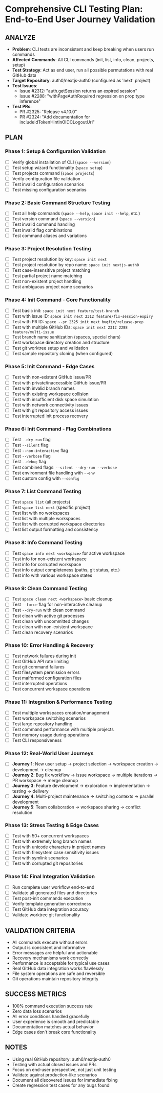 # Comprehensive CLI Testing Plan: End-to-End User Journey Validation

## ANALYZE

- **Problem**: CLI tests are inconsistent and keep breaking when users run commands
- **Affected Commands**: All CLI commands (init, list, info, clean, projects, setup)
- **Test Strategy**: Act as end user, run all possible permutations with real GitHub data
- **Target Repository**: auth0/nextjs-auth0 (configured as 'next' project)
- **Test Issues**:
  - Issue #2312: "auth.getSession returns an expired session"
  - Issue #2288: "withPageAuthRequired regression on prop type inference"
- **Test PRs**:
  - PR #2325: "Release v4.10.0"
  - PR #2324: "Add documentation for includeIdTokenHintInOIDCLogoutUrl"

## PLAN

### Phase 1: Setup & Configuration Validation

- [ ] Verify global installation of CLI (`space --version`)
- [ ] Test setup wizard functionality (`space setup`)
- [ ] Test projects command (`space projects`)
- [ ] Verify configuration file validation
- [ ] Test invalid configuration scenarios
- [ ] Test missing configuration scenarios

### Phase 2: Basic Command Structure Testing

- [ ] Test all help commands (`space --help`, `space init --help`, etc.)
- [ ] Test version command (`space --version`)
- [ ] Test invalid command handling
- [ ] Test invalid flag combinations
- [ ] Test command aliases and variations

### Phase 3: Project Resolution Testing

- [ ] Test project resolution by key: `space init next`
- [ ] Test project resolution by repo name: `space init nextjs-auth0`
- [ ] Test case-insensitive project matching
- [ ] Test partial project name matching
- [ ] Test non-existent project handling
- [ ] Test ambiguous project name scenarios

### Phase 4: Init Command - Core Functionality

- [ ] Test basic init: `space init next feature/test-branch`
- [ ] Test with issue ID: `space init next 2312 feature/fix-session-expiry`
- [ ] Test with PR ID: `space --pr 2325 init next bugfix/release-prep`
- [ ] Test with multiple GitHub IDs: `space init next 2312 2288 feature/multi-issue`
- [ ] Test branch name sanitization (spaces, special chars)
- [ ] Test workspace directory creation and structure
- [ ] Test git worktree setup and validation
- [ ] Test sample repository cloning (when configured)

### Phase 5: Init Command - Edge Cases

- [ ] Test with non-existent GitHub issue/PR
- [ ] Test with private/inaccessible GitHub issue/PR
- [ ] Test with invalid branch names
- [ ] Test with existing workspace collision
- [ ] Test with insufficient disk space simulation
- [ ] Test with network connectivity issues
- [ ] Test with git repository access issues
- [ ] Test interrupted init process recovery

### Phase 6: Init Command - Flag Combinations

- [ ] Test `--dry-run` flag
- [ ] Test `--silent` flag
- [ ] Test `--non-interactive` flag
- [ ] Test `--verbose` flag
- [ ] Test `--debug` flag
- [ ] Test combined flags: `--silent --dry-run --verbose`
- [ ] Test environment file handling with `--env`
- [ ] Test custom config with `--config`

### Phase 7: List Command Testing

- [ ] Test `space list` (all projects)
- [ ] Test `space list next` (specific project)
- [ ] Test list with no workspaces
- [ ] Test list with multiple workspaces
- [ ] Test list with corrupted workspace directories
- [ ] Test list output formatting and consistency

### Phase 8: Info Command Testing

- [ ] Test `space info next <workspace>` for active workspace
- [ ] Test info for non-existent workspace
- [ ] Test info for corrupted workspace
- [ ] Test info output completeness (paths, git status, etc.)
- [ ] Test info with various workspace states

### Phase 9: Clean Command Testing

- [ ] Test `space clean next <workspace>` basic cleanup
- [ ] Test `--force` flag for non-interactive cleanup
- [ ] Test `--dry-run` with clean command
- [ ] Test clean with active git processes
- [ ] Test clean with uncommitted changes
- [ ] Test clean with non-existent workspace
- [ ] Test clean recovery scenarios

### Phase 10: Error Handling & Recovery

- [ ] Test network failures during init
- [ ] Test GitHub API rate limiting
- [ ] Test git command failures
- [ ] Test filesystem permission errors
- [ ] Test malformed configuration files
- [ ] Test interrupted operations
- [ ] Test concurrent workspace operations

### Phase 11: Integration & Performance Testing

- [ ] Test multiple workspaces creation/management
- [ ] Test workspace switching scenarios
- [ ] Test large repository handling
- [ ] Test command performance with multiple projects
- [ ] Test memory usage during operations
- [ ] Test CLI responsiveness

### Phase 12: Real-World User Journeys

- [ ] **Journey 1**: New user setup → project selection → workspace creation → development → cleanup
- [ ] **Journey 2**: Bug fix workflow → issue workspace → multiple iterations → PR workspace → merge cleanup
- [ ] **Journey 3**: Feature development → exploration → implementation → testing → delivery
- [ ] **Journey 4**: Multi-project maintenance → switching contexts → parallel development
- [ ] **Journey 5**: Team collaboration → workspace sharing → conflict resolution

### Phase 13: Stress Testing & Edge Cases

- [ ] Test with 50+ concurrent workspaces
- [ ] Test with extremely long branch names
- [ ] Test with unicode characters in project names
- [ ] Test with filesystem case sensitivity issues
- [ ] Test with symlink scenarios
- [ ] Test with corrupted git repositories

### Phase 14: Final Integration Validation

- [ ] Run complete user workflow end-to-end
- [ ] Validate all generated files and directories
- [ ] Test post-init commands execution
- [ ] Verify template generation correctness
- [ ] Test GitHub data integration accuracy
- [ ] Validate worktree git functionality

## VALIDATION CRITERIA

- All commands execute without errors
- Output is consistent and informative
- Error messages are helpful and actionable
- Recovery mechanisms work correctly
- Performance is acceptable for typical use cases
- Real GitHub data integration works flawlessly
- File system operations are safe and reversible
- Git operations maintain repository integrity

## SUCCESS METRICS

- 100% command execution success rate
- Zero data loss scenarios
- All error conditions handled gracefully
- User experience is smooth and predictable
- Documentation matches actual behavior
- Edge cases don't break core functionality

## NOTES

- Using real GitHub repository: auth0/nextjs-auth0
- Testing with actual closed issues and PRs
- Focus on end-user perspective, not just unit testing
- Validate against production-like scenarios
- Document all discovered issues for immediate fixing
- Create regression test cases for any bugs found
